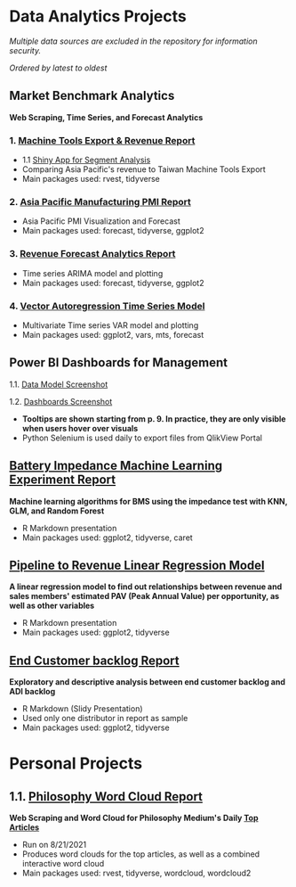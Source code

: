 # Data Analytics Projects

*Multiple data sources are excluded in the repository for information security.*

*Ordered by latest to oldest*

## Market Benchmark Analytics
**Web Scraping, Time Series, and Forecast Analytics**
### 1. [Machine Tools Export & Revenue Report](https://b03701244.github.io/Portfolio/Benchmark/MT_Report.html)
* 1.1 [Shiny App for Segment Analysis](https://hilary-lai.shinyapps.io/MTSegAnalysis/)
* Comparing Asia Pacific's revenue to Taiwan Machine Tools Export
* Main packages used: rvest, tidyverse
### 2. [Asia Pacific Manufacturing PMI Report](https://b03701244.github.io/Portfolio/Benchmark/PMI_Report.html)
* Asia Pacific PMI Visualization and Forecast
* Main packages used: forecast, tidyverse, ggplot2
### 3. [Revenue Forecast Analytics Report](https://b03701244.github.io/Portfolio/Benchmark/DAR_analysis.html)
* Time series ARIMA model and plotting
* Main packages used: forecast, tidyverse, ggplot2
### 4. [Vector Autoregression Time Series Model](https://b03701244.github.io/Portfolio/Benchmark/wsts.html)
* Multivariate Time series VAR model and plotting
* Main packages used: ggplot2, vars, mts, forecast

## Power BI Dashboards for Management
1.1.  [Data Model Screenshot](PowerBI_Management/Data_Model.png "DM Png")

1.2. [Dashboards Screenshot](https://github.com/b03701244/Portfolio/raw/main/PowerBI_Management/PowerBI_Management.pdf "PBI PDF")

* **Tooltips are shown starting from p. 9. In practice, they are only visible when users hover over visuals**
* Python Selenium is used daily to export files from QlikView Portal

## [Battery Impedance Machine Learning Experiment Report](https://b03701244.github.io/Portfolio/ML/Batt_Impedance_Report.html)
**Machine learning algorithms for BMS using the impedance test with KNN, GLM, and Random Forest**
* R Markdown presentation
* Main packages used: ggplot2, tidyverse, caret

## [Pipeline to Revenue Linear Regression Model](https://b03701244.github.io/Portfolio/Pipeline_Revenue_Regression/Reg_Report.html)
**A linear regression model to find out relationships between revenue and sales members' estimated PAV (Peak Annual Value) per opportunity, as well as other variables**
* R Markdown presentation
* Main packages used: ggplot2, tidyverse

## [End Customer backlog Report](https://b03701244.github.io/Portfolio//End_Customer_Backlog//MORRIHAN_2021-08-21.html)
**Exploratory and descriptive analysis between end customer backlog and ADI backlog**
* R Markdown (Slidy Presentation)
* Used only one distributor in report as sample
* Main packages used: ggplot2, tidyverse

# Personal Projects
## 1.1. [Philosophy Word Cloud Report](https://b03701244.github.io/Portfolio/Philo_Scraping/Philo_Report.html)
**Web Scraping and Word Cloud for Philosophy Medium's Daily [Top Articles](https://philomedium.com/content/today)**
* Run on 8/21/2021
* Produces word clouds for the top articles, as well as a combined interactive word cloud
* Main packages used: rvest, tidyverse, wordcloud, wordcloud2
